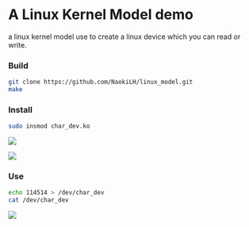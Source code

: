 # A Linux Kernel Model demo

a linux kernel model use to create a linux device which you can read or write.

### Build

```sh
git clone https://github.com/NaokiLH/linux_model.git
make
```

### Install

```sh
sudo insmod char_dev.ko
```

![](https://files.catbox.moe/faq2jm.png)

![](https://files.catbox.moe/4x8fga.png)

### Use

```sh
echo 114514 > /dev/char_dev
cat /dev/char_dev 
```

![](https://files.catbox.moe/g98al8.png)

